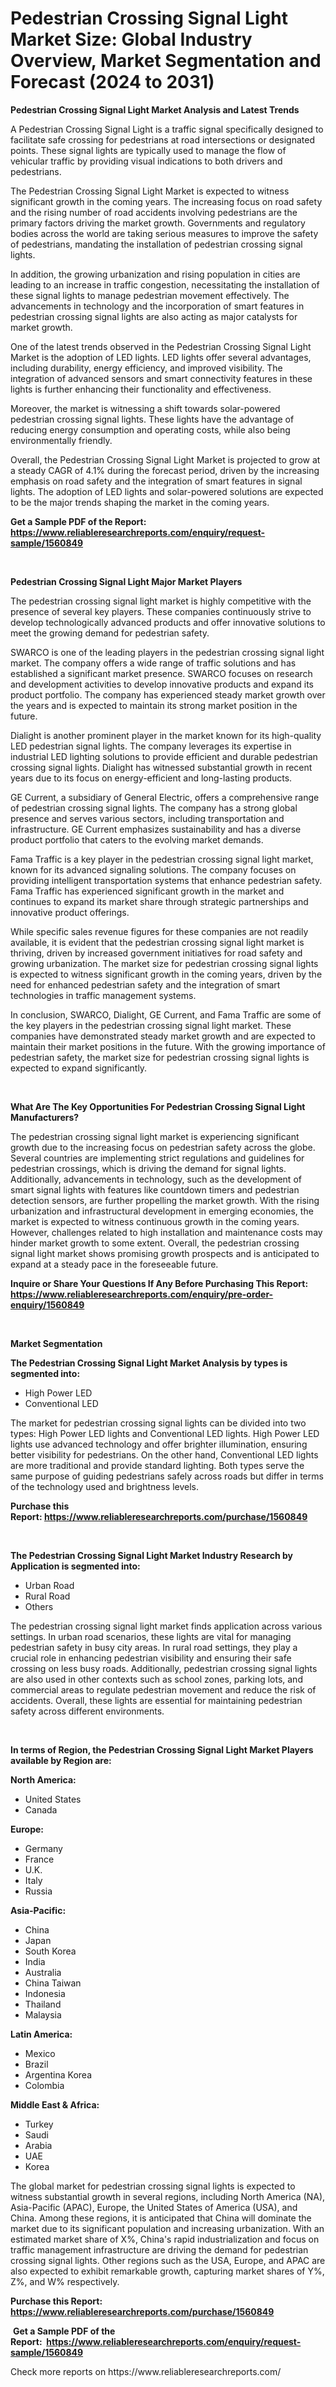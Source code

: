 <p><h1>Pedestrian Crossing Signal Light Market Size: Global Industry Overview, Market Segmentation and Forecast (2024 to 2031)</h1></p><p><strong>Pedestrian Crossing Signal Light Market Analysis and Latest Trends</strong></p>
<p><p>A Pedestrian Crossing Signal Light is a traffic signal specifically designed to facilitate safe crossing for pedestrians at road intersections or designated points. These signal lights are typically used to manage the flow of vehicular traffic by providing visual indications to both drivers and pedestrians.</p><p>The Pedestrian Crossing Signal Light Market is expected to witness significant growth in the coming years. The increasing focus on road safety and the rising number of road accidents involving pedestrians are the primary factors driving the market growth. Governments and regulatory bodies across the world are taking serious measures to improve the safety of pedestrians, mandating the installation of pedestrian crossing signal lights.</p><p>In addition, the growing urbanization and rising population in cities are leading to an increase in traffic congestion, necessitating the installation of these signal lights to manage pedestrian movement effectively. The advancements in technology and the incorporation of smart features in pedestrian crossing signal lights are also acting as major catalysts for market growth.</p><p>One of the latest trends observed in the Pedestrian Crossing Signal Light Market is the adoption of LED lights. LED lights offer several advantages, including durability, energy efficiency, and improved visibility. The integration of advanced sensors and smart connectivity features in these lights is further enhancing their functionality and effectiveness.</p><p>Moreover, the market is witnessing a shift towards solar-powered pedestrian crossing signal lights. These lights have the advantage of reducing energy consumption and operating costs, while also being environmentally friendly.</p><p>Overall, the Pedestrian Crossing Signal Light Market is projected to grow at a steady CAGR of 4.1% during the forecast period, driven by the increasing emphasis on road safety and the integration of smart features in signal lights. The adoption of LED lights and solar-powered solutions are expected to be the major trends shaping the market in the coming years.</p></p>
<p><strong>Get a Sample PDF of the Report:&nbsp; <a href="https://www.reliableresearchreports.com/enquiry/request-sample/1560849">https://www.reliableresearchreports.com/enquiry/request-sample/1560849</a></strong></p>
<p>&nbsp;</p>
<p><strong>Pedestrian Crossing Signal Light Major Market Players</strong></p>
<p><p>The pedestrian crossing signal light market is highly competitive with the presence of several key players. These companies continuously strive to develop technologically advanced products and offer innovative solutions to meet the growing demand for pedestrian safety.</p><p>SWARCO is one of the leading players in the pedestrian crossing signal light market. The company offers a wide range of traffic solutions and has established a significant market presence. SWARCO focuses on research and development activities to develop innovative products and expand its product portfolio. The company has experienced steady market growth over the years and is expected to maintain its strong market position in the future.</p><p>Dialight is another prominent player in the market known for its high-quality LED pedestrian signal lights. The company leverages its expertise in industrial LED lighting solutions to provide efficient and durable pedestrian crossing signal lights. Dialight has witnessed substantial growth in recent years due to its focus on energy-efficient and long-lasting products.</p><p>GE Current, a subsidiary of General Electric, offers a comprehensive range of pedestrian crossing signal lights. The company has a strong global presence and serves various sectors, including transportation and infrastructure. GE Current emphasizes sustainability and has a diverse product portfolio that caters to the evolving market demands.</p><p>Fama Traffic is a key player in the pedestrian crossing signal light market, known for its advanced signaling solutions. The company focuses on providing intelligent transportation systems that enhance pedestrian safety. Fama Traffic has experienced significant growth in the market and continues to expand its market share through strategic partnerships and innovative product offerings.</p><p>While specific sales revenue figures for these companies are not readily available, it is evident that the pedestrian crossing signal light market is thriving, driven by increased government initiatives for road safety and growing urbanization. The market size for pedestrian crossing signal lights is expected to witness significant growth in the coming years, driven by the need for enhanced pedestrian safety and the integration of smart technologies in traffic management systems.</p><p>In conclusion, SWARCO, Dialight, GE Current, and Fama Traffic are some of the key players in the pedestrian crossing signal light market. These companies have demonstrated steady market growth and are expected to maintain their market positions in the future. With the growing importance of pedestrian safety, the market size for pedestrian crossing signal lights is expected to expand significantly.</p></p>
<p>&nbsp;</p>
<p><strong>What Are The Key Opportunities For Pedestrian Crossing Signal Light Manufacturers?</strong></p>
<p><p>The pedestrian crossing signal light market is experiencing significant growth due to the increasing focus on pedestrian safety across the globe. Several countries are implementing strict regulations and guidelines for pedestrian crossings, which is driving the demand for signal lights. Additionally, advancements in technology, such as the development of smart signal lights with features like countdown timers and pedestrian detection sensors, are further propelling the market growth. With the rising urbanization and infrastructural development in emerging economies, the market is expected to witness continuous growth in the coming years. However, challenges related to high installation and maintenance costs may hinder market growth to some extent. Overall, the pedestrian crossing signal light market shows promising growth prospects and is anticipated to expand at a steady pace in the foreseeable future.</p></p>
<p><strong>Inquire or Share Your Questions If Any Before Purchasing This Report: <a href="https://www.reliableresearchreports.com/enquiry/pre-order-enquiry/1560849">https://www.reliableresearchreports.com/enquiry/pre-order-enquiry/1560849</a></strong></p>
<p>&nbsp;</p>
<p><strong>Market Segmentation</strong></p>
<p><strong>The Pedestrian Crossing Signal Light Market Analysis by types is segmented into:</strong></p>
<p><ul><li>High Power LED</li><li>Conventional LED</li></ul></p>
<p><p>The market for pedestrian crossing signal lights can be divided into two types: High Power LED lights and Conventional LED lights. High Power LED lights use advanced technology and offer brighter illumination, ensuring better visibility for pedestrians. On the other hand, Conventional LED lights are more traditional and provide standard lighting. Both types serve the same purpose of guiding pedestrians safely across roads but differ in terms of the technology used and brightness levels.</p></p>
<p><strong>Purchase this Report:&nbsp;<a href="https://www.reliableresearchreports.com/purchase/1560849">https://www.reliableresearchreports.com/purchase/1560849</a></strong></p>
<p>&nbsp;</p>
<p><strong>The Pedestrian Crossing Signal Light Market Industry Research by Application is segmented into:</strong></p>
<p><ul><li>Urban Road</li><li>Rural Road</li><li>Others</li></ul></p>
<p><p>The pedestrian crossing signal light market finds application across various settings. In urban road scenarios, these lights are vital for managing pedestrian safety in busy city areas. In rural road settings, they play a crucial role in enhancing pedestrian visibility and ensuring their safe crossing on less busy roads. Additionally, pedestrian crossing signal lights are also used in other contexts such as school zones, parking lots, and commercial areas to regulate pedestrian movement and reduce the risk of accidents. Overall, these lights are essential for maintaining pedestrian safety across different environments.</p></p>
<p>&nbsp;</p>
<p><strong>In terms of Region, the Pedestrian Crossing Signal Light Market Players available by Region are:</strong></p>
<p>
    <p> <strong> North America: </strong>
        <ul>
            <li>United States</li>
            <li>Canada</li>
        </ul>
        </p> 
    <p> <strong> Europe: </strong>
        <ul>
            <li>Germany</li>
            <li>France</li>
            <li>U.K.</li>
            <li>Italy</li>
            <li>Russia</li>
        </ul>
        </p> 
    <p> <strong> Asia-Pacific: </strong>
        <ul>
            <li>China</li>
            <li>Japan</li>
            <li>South Korea</li>
            <li>India</li>
            <li>Australia</li>
            <li>China Taiwan</li>
            <li>Indonesia</li>
            <li>Thailand</li>
            <li>Malaysia</li>
        </ul>
        </p> 
    <p> <strong> Latin America: </strong>
        <ul>
            <li>Mexico</li>
            <li>Brazil</li>
            <li>Argentina Korea</li>
            <li>Colombia</li>
        </ul>
        </p> 
    <p> <strong> Middle East & Africa: </strong>
        <ul>
            <li>Turkey</li>
            <li>Saudi</li>
            <li>Arabia</li>
            <li>UAE</li>
            <li>Korea</li>
        </ul>
    </p>
    </p>
<p><p>The global market for pedestrian crossing signal lights is expected to witness substantial growth in several regions, including North America (NA), Asia-Pacific (APAC), Europe, the United States of America (USA), and China. Among these regions, it is anticipated that China will dominate the market due to its significant population and increasing urbanization. With an estimated market share of X%, China's rapid industrialization and focus on traffic management infrastructure are driving the demand for pedestrian crossing signal lights. Other regions such as the USA, Europe, and APAC are also expected to exhibit remarkable growth, capturing market shares of Y%, Z%, and W% respectively.</p></p>
<p><strong>Purchase this Report: <a href="https://www.reliableresearchreports.com/purchase/1560849">https://www.reliableresearchreports.com/purchase/1560849</a></strong></p>
<p>&nbsp;<strong>Get a Sample PDF of the Report:&nbsp;&nbsp;<a href="https://www.reliableresearchreports.com/enquiry/request-sample/1560849">https://www.reliableresearchreports.com/enquiry/request-sample/1560849</a></strong></p>
<p><strong></strong></p>
<p>Check more reports on https://www.reliableresearchreports.com/</p>